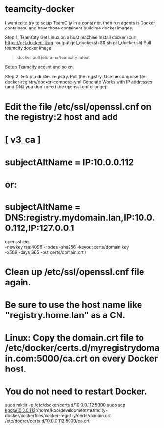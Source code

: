 # teamcity-docker
I wanted to try to setup TeamCity in a container, then run agents is Docker containers, and have those containers build me docker images.

Step 1: TeamCity
  Get Linux on a host machine
  Install docker (curl https://get.docker.-com -output get_docker.sh && sh get_docker.sh)
  Pull teamcity docker image
  > docker pull jetbrains/teamcity:latest
 
 Setup Teamcity acount and so on.
 
Step 2: Setup a docker registry.
  Pull the registry.  Use he compose file: docker-registry/docker-compose-yml
  Generate
  Works with IP addresses (and DNS you don't need the openssl.cnf change):
# Edit the file /etc/ssl/openssl.cnf on the registry:2 host and add
#  [ v3_ca ]
#    subjectAltName = IP:10.0.0.112
#
# or:
#    subjectAltName = DNS:registry.mydomain.lan,IP:10.0.0.112,IP:127.0.0.1

openssl req \
  -newkey rsa:4096 -nodes -sha256 -keyout certs/domain.key \
  -x509 -days 365 -out certs/domain.crt \

# Clean up /etc/ssl/openssl.cnf file again.

# Be sure to use the host name like "registry.home.lan" as a CN.
# Linux: Copy the domain.crt file to /etc/docker/certs.d/myregistrydomain.com:5000/ca.crt on every Docker host.
# You do not need to restart Docker.
sudo mkdir -p /etc/docker/certs.d/10.0.0.112:5000
sudo scp kpo@10.0.0.112:/home/kpo/development/teamcity-docker/dockerfiles/docker-registry/certs/domain.crt /etc/docker/certs.d/10.0.0.112:5000/ca.crt
